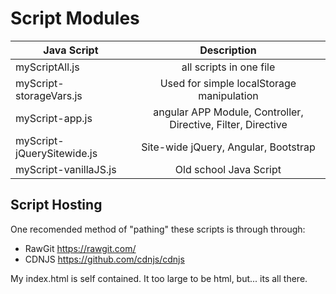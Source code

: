 # Script Modules

| Java Script | Description |
| ------------- |:-------------:|
| myScriptAll.js | all scripts in one file |
| myScript-storageVars.js | Used for simple localStorage manipulation  |
| myScript-app.js | angular APP Module, Controller, Directive, Filter, Directive |
| myScript-jQuerySitewide.js | Site-wide jQuery, Angular, Bootstrap |
| myScript-vanillaJS.js | Old school Java Script |

## Script Hosting

One recomended method of "pathing" these scripts is through through:
* RawGit https://rawgit.com/
* CDNJS https://github.com/cdnjs/cdnjs

My index.html is self contained. It too large to be html, but... its all there.
